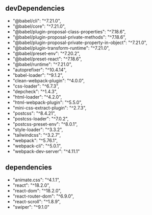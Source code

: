 ## devDependencies
- "@babel/cli": "^7.21.0",
- "@babel/core": "^7.21.0",
- "@babel/plugin-proposal-class-properties": "^7.18.6",
- "@babel/plugin-proposal-private-methods": "^7.18.6",
- "@babel/plugin-proposal-private-property-in-object": "^7.21.0",
- "@babel/plugin-transform-runtime": "^7.21.0",
- "@babel/preset-env": "^7.20.2",
- "@babel/preset-react": "^7.18.6",
- "@babel/runtime": "^7.21.0",
- "autoprefixer": "^10.4.14",
- "babel-loader": "^9.1.2",
- "clean-webpack-plugin": "^4.0.0",
- "css-loader": "^6.7.3",
- "depcheck": "^1.4.3",
- "html-loader": "^4.2.0",
- "html-webpack-plugin": "^5.5.0",
- "mini-css-extract-plugin": "^2.7.3",
- "postcss": "^8.4.21",
- "postcss-loader": "^7.0.2",
- "postcss-preset-env": "^8.0.1",
- "style-loader": "^3.3.2",
- "tailwindcss": "^3.2.7",
- "webpack": "^5.76.1",
- "webpack-cli": "^5.0.1",
- "webpack-dev-server": "^4.11.1"
    
## dependencies
- "animate.css": "^4.1.1",
- "react": "^18.2.0",
- "react-dom": "^18.2.0",
- "react-router-dom": "^6.9.0",
- "react-scroll": "^1.8.9",
- "swiper": "^9.1.0"
